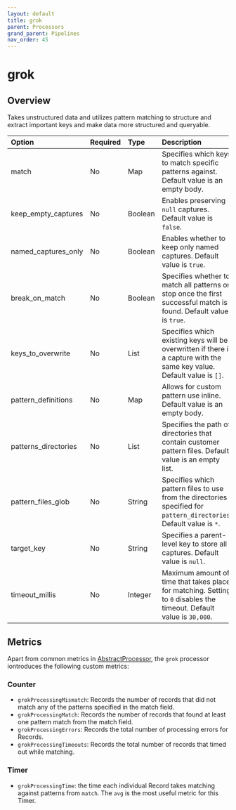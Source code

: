 ```yaml
---
layout: default
title: grok
parent: Processors
grand_parent: Pipelines
nav_order: 45
---
```


# grok

## Overview

Takes unstructured data and utilizes pattern matching to structure and extract important keys and make data more structured and queryable.

Option | Required | Type | Description
:--- | :--- | :--- | :---
match | No | Map | Specifies which keys to match specific patterns against. Default value is an empty body.
keep_empty_captures | No | Boolean | Enables preserving `null` captures. Default value is `false`.
named_captures_only | No | Boolean | Enables whether to keep only named captures. Default value is `true`.
break_on_match | No | Boolean | Specifies whether to match all patterns or stop once the first successful match is found. Default value is `true`.
keys_to_overwrite | No | List | Specifies which existing keys will be overwritten if there is a capture with the same key value. Default value is `[]`.
pattern_definitions | No | Map | Allows for custom pattern use inline. Default value is an empty body.
patterns_directories | No | List | Specifies the path of directories that contain customer pattern files. Default value is an empty list.
pattern_files_glob | No | String | Specifies which pattern files to use from the directories specified for `pattern_directories`. Default value is `*`.
target_key | No | String | Specifies a parent-level key to store all captures. Default value is `null`.
timeout_millis | No | Integer | Maximum amount of time that takes place for matching. Setting to `0` disables the timeout. Default value is `30,000`.

<!---## Configuration

Content will be added to this section.--->

## Metrics

Apart from common metrics in [AbstractProcessor](https://github.com/opensearch-project/data-prepper/blob/main/data-prepper-api/src/main/java/org/opensearch/dataprepper/model/processor/AbstractProcessor.java), the `grok` processor iontroduces the following custom metrics:

### Counter

* `grokProcessingMismatch`: Records the number of records that did not match any of the patterns specified in the match field.
* `grokProcessingMatch`: Records the number of records that found at least one pattern match from the match field.
* `grokProcessingErrors`: Records the total number of processing errors for Records.
* `grokProcessingTimeouts`: Records the total number of records that timed out while matching.

### Timer

* `grokProcessingTime`: the time each individual Record takes matching against patterns from `match`. The `avg` is the most useful metric for this Timer.